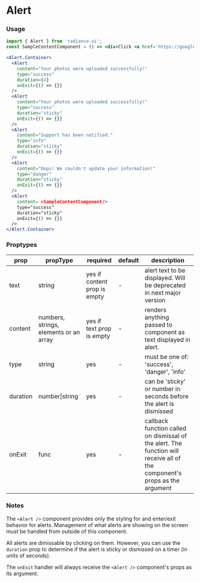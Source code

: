 # Alert
### Usage

```jsx
import { Alert } from 'radiance-ui';
const SampleContentComponent = () => <div>Click <a href='https://google.com'>here</a> to go to Google!</div>;

<Alert.Container>
  <Alert
    content="Your photos were uploaded successfully!"
    type="success"
    duration={4}
    onExit={() => {}}
  />
  <Alert
    content="Your photos were uploaded successfully!"
    type="success"
    duration="sticky"
    onExit={() => {}}
  />
  <Alert
    content="Support has been notified."
    type="info"
    duration="sticky"
    onExit={() => {}}
  />
  <Alert
    content="Oops! We couldn't update your information!"
    type="danger"
    duration="sticky"
    onExit={() => {}}
  />
  <Alert
	content= <SampleContentComponent/>
    type="success"
    duration="sticky"
    onExit={() => {}}
  />  
</Alert.Container>
```

<!-- STORY -->

### Proptypes
| prop     | propType                                | required                    | default | description                                                                                                                  |
|----------|-----------------------------------------|-----------------------------|---------|------------------------------------------------------------------------------------------------------------------------------|
| text     | string         				         | yes if content prop is empty| -       | alert text to be displayed. Will be deprecated in next major version                                                                                                  |
| content  | numbers, strings, elements or an array  | yes if text prop is empty   | -       | renders anything passed to component as text displayed in alert.                                                          |
| type     | string             				     | yes                         | -       | must be one of: 'success', 'danger', 'info'                                                                                  |
| duration | number&#124;string					     | yes                         | -       | can be 'sticky' or number in seconds before the alert is dismissed                                                           |
| onExit   | func            					     | yes                         | -       | callback function called on dismissal of  the alert. The function will receive all  of the component's props as the argument |

### Notes
The `<Alert />` component provides only the styling for and enter/exit
behavior for alerts. Management of what alerts are showing on the screen
must be handled from outside of this component.

All alerts are dimissable by clicking on them. However, you can use the
`duration` prop to determine if the alert is sticky or dismissed on a
timer (in units of seconds).

The `onExit` handler will always receive the `<Alert />` component's
props as its argument.
